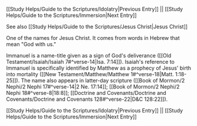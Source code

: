 [[Study Helps/Guide to the Scriptures/Idolatry|Previous Entry]]  ||  [[Study Helps/Guide to the Scriptures/Immersion|Next Entry]]

 See also [[Study Helps/Guide to the Scriptures/Jesus Christ|Jesus Christ]]

 One of the names for Jesus Christ. It comes from words in Hebrew that mean "God with us."

 Immanuel is a name-title given as a sign of God's deliverance ([[Old Testament/Isaiah/Isaiah 7#^verse-14|Isa. 7:14]]). Isaiah's reference to Immanuel is specifically identified by Matthew as a prophecy of Jesus' birth into mortality ([[New Testament/Matthew/Matthew 1#^verse-18|Matt. 1:18-25]]). The name also appears in latter-day scripture ([[Book of Mormon/2 Nephi/2 Nephi 17#^verse-14|2 Ne. 17:14]]; [[Book of Mormon/2 Nephi/2 Nephi 18#^verse-8|18:8]]; [[Doctrine and Covenants/Doctrine and Covenants/Doctrine and Covenants 128#^verse-22|D&C 128:22]]).

[[Study Helps/Guide to the Scriptures/Idolatry|Previous Entry]]  ||  [[Study Helps/Guide to the Scriptures/Immersion|Next Entry]]